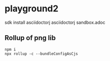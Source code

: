 # playground2

sdk install asciidoctorj
asciidoctorj sandbox.adoc


## Rollup of png lib

```
npm i
npx rollup -c --bundleConfigAsCjs
```
